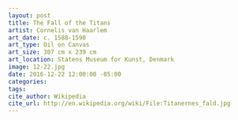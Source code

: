 ```yaml
---
layout: post
title: The Fall of the Titans
artist: Cornelis van Haarlem
art_date: c. 1588-1590
art_type: Oil on Canvas
art_size: 307 cm x 239 cm
art_location: Statens Museum for Kunst, Denmark
image: 12-22.jpg
date: 2016-12-22 12:00:00 -05:00
categories:
tags:
cite_author: Wikipedia
cite_url: http://en.wikipedia.org/wiki/File:Titanernes_fald.jpg
---
```

